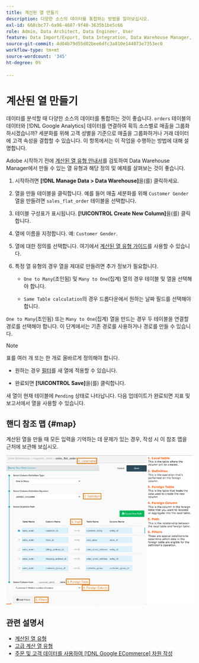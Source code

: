 ```yaml
---
title: 계산된 열 만들기
description: 다양한 소스의 데이터를 통합하는 방법을 알아보십시오.
exl-id: 668cbc77-6a96-4687-9f40-3635b1be5c66
role: Admin, Data Architect, Data Engineer, User
feature: Data Import/Export, Data Integration, Data Warehouse Manager, Commerce Tables
source-git-commit: 4d04b79d55d02bee6dfc3a810e144073e7353ec0
workflow-type: tm+mt
source-wordcount: '345'
ht-degree: 0%

---
```


# 계산된 열 만들기

데이터를 분석할 때 다양한 소스의 데이터를 통합하는 것이 좋습니다. `orders` 테이블의 데이터와 [!DNL Google Analytics] 데이터를 연결하여 획득 소스별로 매출을 그룹화하시겠습니까? 세분화를 위해 고객 성별을 기준으로 매출을 그룹화하거나 거래 데이터에 고객 속성을 결합할 수 있습니다. 이 항목에서는 이 작업을 수행하는 방법에 대해 설명합니다.

Adobe 시작하기 전에 [계산된 열 유형 안내서](../../data-analyst/data-warehouse-mgr/calc-column-types.md)를 검토하여 Data Warehouse Manager에서 만들 수 있는 열 유형과 해당 정의 및 예제를 살펴보는 것이 좋습니다.

1. 시작하려면 **[!DNL Manage Data > Data Warehouse]**&#x200B;을(를) 클릭하세요.

1. 열을 만들 테이블을 클릭합니다. 예를 들어 매출 세분화를 위해 `Customer Gender` 열을 만들려면 `sales_flat_order` 테이블을 선택합니다.

1. 테이블 구성표가 표시됩니다. **[!UICONTROL Create New Column]**&#x200B;을(를) 클릭합니다.

1. 열에 이름을 지정합니다. 예: `Customer Gender`.

1. 열에 대한 정의를 선택합니다. 여기에서 [계산된 열 유형 가이드](../data-warehouse-mgr/calc-column-types.md)를 사용할 수 있습니다.

1. 특정 열 유형의 경우 열을 제대로 만들려면 추가 정보가 필요합니다.

   * `One to Many`(조인됨) 및 `Many to One`(집계) 열의 경우 테이블 및 열을 선택해야 합니다.

   * `Same Table calculation`의 경우 드롭다운에서 원하는 날짜 필드를 선택해야 합니다.

`One to Many`(조인됨) 또는 `Many to One`(집계) 열을 만드는 경우 두 테이블을 연결할 경로를 선택해야 합니다. 이 단계에서는 기존 경로를 사용하거나 경로를 만들 수 있습니다.

>[!NOTE]
>
>표를 여러 개 또는 한 개로 올바르게 정의해야 합니다.

* 원하는 경우 [필터](../../data-user/reports/ess-manage-data-filters.md)를 새 열에 적용할 수 있습니다.

* 완료되면 **[!UICONTROL Save]**&#x200B;을(를) 클릭합니다.

새 열이 현재 테이블에 `Pending` 상태로 나타납니다. 다음 업데이트가 완료되면 지표 및 보고서에서 열을 사용할 수 있습니다.

## 핸디 참조 맵 {#map}

계산된 열을 만들 때 모든 입력을 기억하는 데 문제가 있는 경우, 작성 시 이 참조 맵을 근처에 보관해 보십시오.

![Data Warehouse Manager의 계산된 열 구성 예](../../assets/Calculated_Columns_Example.png)

## 관련 설명서

* [계산된 열 유형](../data-warehouse-mgr/calc-column-types.md)
* [고급 계산 열 유형](../data-warehouse-mgr/adv-calc-columns.md)
* [주문 및 고객 데이터를 사용하여  [!DNL Google ECommerce] 차원 작성](../data-warehouse-mgr/bldg-google-ecomm-dim.md)
